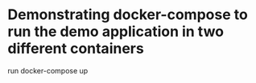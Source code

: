 # Demonstrating docker-compose to run the demo application in two different containers
run docker-compose up
